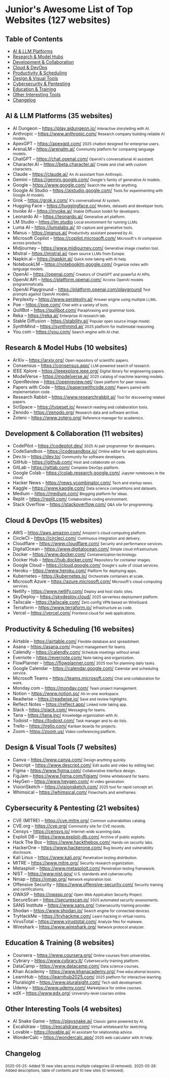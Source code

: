 # Junior's Awesome List of Top Websites (127 websites)

## Table of Contents
- [AI & LLM Platforms](#ai--llm-platforms)
- [Research & Model Hubs](#research--model-hubs)
- [Development & Collaboration](#development--collaboration)
- [Cloud & DevOps](#cloud--devops)
- [Productivity & Scheduling](#productivity--scheduling)
- [Design & Visual Tools](#design--visual-tools)
- [Cybersecurity & Pentesting](#cybersecurity--pentesting)
- [Education & Training](#education--training)
- [Other Interesting Tools](#other-interesting-tools)
- [Changelog](#changelog)

## AI & LLM Platforms (35 websites)
- AI Dungeon – https://play.aidungeon.io/
<small>Interactive storytelling with AI.</small>
- Anthropic – https://www.anthropic.com/
<small>Research company building reliable AI models.</small>
- ApexGPT – https://apexgpt.com/
<small>2025 chatbot designed for enterprise users.</small>
- ArenaLM – https://arenalm.ai/
<small>Community platform for comparing language models.</small>
- ChatGPT – https://chat.openai.com/
<small>OpenAI's conversational AI assistant.</small>
- Character.AI – https://beta.character.ai/
<small>Create and chat with custom characters.</small>
- Claude – https://claude.ai/
<small>An AI assistant from Anthropic.</small>
- Gemini – https://gemini.google.com/
<small>Google's family of generative AI models.</small>
- Google – https://www.google.com/
<small>Search the web for anything.</small>
- Google AI Studio – https://aistudio.google.com/
<small>Tools for experimenting with Google AI models.</small>
- Grok – https://grok.x.com/
<small>X's conversational AI system.</small>
- Hugging Face – https://huggingface.co/
<small>Models, datasets and developer tools.</small>
- Invoke AI – https://invoke.ai/
<small>Stable Diffusion toolkit for developers.</small>
- Leonardo AI – https://leonardo.ai/
<small>Generative art platform.</small>
- LM Studio – https://lm.studio
<small>Local environment for running LLMs.</small>
- Luma AI – https://lumalabs.ai/
<small>3D capture and generative tools.</small>
- Manus – https://manus.ai/
<small>Productivity assistant powered by AI.</small>
- Microsoft Copilot – https://copilot.microsoft.com/
<small>Microsoft's AI companion across products.</small>
- Midjourney – https://www.midjourney.com/
<small>Generative image creation tool.</small>
- Mistral – https://mistral.ai/
<small>Open source LLMs from Europe.</small>
- Napkin.ai – https://napkin.ai/
<small>Quick note taking with AI help.</small>
- NotebookLM – https://notebooklm.google.com/
<small>Organize notes with language models.</small>
- OpenAI – https://openai.com/
<small>Creators of ChatGPT and powerful AI APIs.</small>
- OpenAI API – https://platform.openai.com/
<small>Access OpenAI models programmatically.</small>
- OpenAI Playground – https://platform.openai.com/playground
<small>Test prompts against OpenAI models.</small>
- Perplexity – https://www.perplexity.ai/
<small>Answer engine using multiple LLMs.</small>
- Poe – https://poe.com/
<small>Chat with a variety of bots.</small>
- QuillBot – https://quillbot.com/
<small>Paraphrasing and grammar tools.</small>
- Reka – https://reka.ai/
<small>Enterprise AI research lab.</small>
- Stable Diffusion – https://stability.ai/
<small>Popular open source image model.</small>
- SynthMind – https://synthmind.ai/
<small>2025 platform for multimodal reasoning.</small>
- You.com – https://you.com/
<small>Search engine with AI chat.</small>

## Research & Model Hubs (10 websites)
- ArXiv – https://arxiv.org/
<small>Open repository of scientific papers.</small>
- Consensus – https://consensus.app/
<small>LLM-powered search of research.</small>
- IEEE Xplore – https://ieeexplore.ieee.org/
<small>Digital library for engineering papers.</small>
- ModelVerse – https://modelverse.ai/
<small>2025 catalog of machine learning models.</small>
- OpenReview – https://openreview.net/
<small>Open platform for peer review.</small>
- Papers with Code – https://paperswithcode.com/
<small>Papers paired with implementation code.</small>
- Research Rabbit – https://www.researchrabbit.ai/
<small>Tool for discovering related papers.</small>
- SciSpace – https://typeset.io/
<small>Research reading and collaboration tools.</small>
- Zenodo – https://zenodo.org/
<small>Research data and software archive.</small>
- Zotero – https://www.zotero.org/
<small>Reference manager for academics.</small>

## Development & Collaboration (11 websites)
- CodePilot – https://codepilot.dev/
<small>2025 AI pair programmer for developers.</small>
- CodeSandbox – https://codesandbox.io/
<small>Online editor for web applications.</small>
- Dev.to – https://dev.to/
<small>Community for software developers.</small>
- GitHub – https://github.com/
<small>Host and collaborate on code.</small>
- GitLab – https://gitlab.com/
<small>Complete DevOps platform.</small>
- Google Colab – https://colab.research.google.com/
<small>Jupyter notebooks in the cloud.</small>
- Hacker News – https://news.ycombinator.com/
<small>Tech and startup news.</small>
- Kaggle – https://www.kaggle.com/
<small>Data science competitions and datasets.</small>
- Medium – https://medium.com/
<small>Blogging platform for ideas.</small>
- Replit – https://replit.com/
<small>Collaborative coding environment.</small>
- Stack Overflow – https://stackoverflow.com/
<small>Q&A site for programming.</small>

## Cloud & DevOps (15 websites)
- AWS – https://aws.amazon.com/
<small>Amazon's cloud computing platform.</small>
- CircleCI – https://circleci.com/
<small>Continuous integration and delivery.</small>
- Cloudflare – https://www.cloudflare.com/
<small>Security and performance services.</small>
- DigitalOcean – https://www.digitalocean.com/
<small>Simple cloud infrastructure.</small>
- Docker – https://www.docker.com/
<small>Containerization technology.</small>
- Docker Hub – https://hub.docker.com/
<small>Repository for container images.</small>
- Google Cloud – https://cloud.google.com/
<small>Google's suite of cloud services.</small>
- Heroku – https://www.heroku.com/
<small>Platform for deploying apps.</small>
- Kubernetes – https://kubernetes.io/
<small>Orchestrate containers at scale.</small>
- Microsoft Azure – https://azure.microsoft.com/
<small>Microsoft's cloud computing services.</small>
- Netlify – https://www.netlify.com/
<small>Deploy and host static sites.</small>
- SkyDeploy – https://skydeploy.cloud/
<small>2025 serverless deployment platform.</small>
- Tailscale – https://tailscale.com/
<small>Zero config VPN based on WireGuard.</small>
- Terraform – https://www.terraform.io/
<small>Infrastructure as code.</small>
- Vercel – https://vercel.com/
<small>Frontend cloud for web applications.</small>

## Productivity & Scheduling (16 websites)
- Airtable – https://airtable.com/
<small>Flexible database and spreadsheet.</small>
- Asana – https://asana.com/
<small>Project management for teams.</small>
- Calendly – https://calendly.com/
<small>Schedule meetings without email.</small>
- Evernote – https://evernote.com/
<small>Note taking and organization.</small>
- FlowPlanner – https://flowplanner.com/
<small>2025 tool for planning daily tasks.</small>
- Google Calendar – https://calendar.google.com/
<small>Calendar and scheduling service.</small>
- Microsoft Teams – https://teams.microsoft.com/
<small>Chat and collaboration for work.</small>
- Monday.com – https://monday.com/
<small>Team project management.</small>
- Notion – https://www.notion.so/
<small>All-in-one workspace.</small>
- Readwise – https://readwise.io/
<small>Save and review highlights.</small>
- Reflect Notes – https://reflect.app/
<small>Linked note taking app.</small>
- Slack – https://slack.com/
<small>Messaging for teams.</small>
- Tana – https://tana.inc/
<small>Knowledge organization with AI.</small>
- Todoist – https://todoist.com/
<small>Task manager and to-do lists.</small>
- Trello – https://trello.com/
<small>Kanban boards for projects.</small>
- Zoom – https://zoom.us/
<small>Video conferencing platform.</small>

## Design & Visual Tools (7 websites)
- Canva – https://www.canva.com/
<small>Design anything quickly.</small>
- Descript – https://www.descript.com/
<small>Edit audio and video by editing text.</small>
- Figma – https://www.figma.com/
<small>Collaborative interface design.</small>
- FigJam – https://www.figma.com/figjam/
<small>Online whiteboard for teams.</small>
- HeyGen – https://www.heygen.com/
<small>AI video generation.</small>
- VisionSketch – https://visionsketch.com/
<small>2025 tool for rapid concept art.</small>
- Whimsical – https://whimsical.com/
<small>Flowcharts and wireframes.</small>

## Cybersecurity & Pentesting (21 websites)
- CVE (MITRE) – https://cve.mitre.org/
<small>Common vulnerabilities catalog.</small>
- CVE.org – https://cve.org/
<small>Community site for CVE records.</small>
- Censys – https://censys.io/
<small>Internet-wide scanning data.</small>
- Exploit DB – https://www.exploit-db.com/
<small>Archive of public exploits.</small>
- Hack The Box – https://www.hackthebox.com/
<small>Hands-on security labs.</small>
- HackerOne – https://www.hackerone.com/
<small>Bug bounty and vulnerability disclosure.</small>
- Kali Linux – https://www.kali.org/
<small>Penetration testing distribution.</small>
- MITRE – https://www.mitre.org/
<small>Security research organization.</small>
- Metasploit – https://www.metasploit.com/
<small>Penetration testing framework.</small>
- NIST – https://www.nist.gov/
<small>U.S. standards and cybersecurity.</small>
- Nmap – https://nmap.org/
<small>Network exploration tool.</small>
- Offensive Security – https://www.offensive-security.com/
<small>Security training and certifications.</small>
- OWASP – https://owasp.org/
<small>Open Web Application Security Project.</small>
- SecureScan – https://securescan.io/
<small>2025 automated security assessments.</small>
- SANS Institute – https://www.sans.org/
<small>Cybersecurity training provider.</small>
- Shodan – https://www.shodan.io/
<small>Search engine for connected devices.</small>
- TryHackMe – https://tryhackme.com/
<small>Learn hacking in virtual rooms.</small>
- VirusTotal – https://www.virustotal.com/
<small>Analyze files for malware.</small>
- Wireshark – https://www.wireshark.org/
<small>Network protocol analyzer.</small>

## Education & Training (8 websites)
- Coursera – https://www.coursera.org/
<small>Online courses from universities.</small>
- Cybrary – https://www.cybrary.it/
<small>Cybersecurity training platform.</small>
- DataCamp – https://www.datacamp.com/
<small>Data science courses.</small>
- Khan Academy – https://www.khanacademy.org/
<small>Free educational lessons.</small>
- LearnHub – https://learnhub2025.com/
<small>2025 platform for interactive learning.</small>
- Pluralsight – https://www.pluralsight.com/
<small>Tech skill development.</small>
- Udemy – https://www.udemy.com/
<small>Marketplace for online courses.</small>
- edX – https://www.edx.org/
<small>University-level courses online.</small>

## Other Interesting Tools (4 websites)
- AI Snake Game – https://playsnake.ai/
<small>Classic game powered by AI.</small>
- Excalidraw – https://excalidraw.com/
<small>Virtual whiteboard for sketching.</small>
- Lovable – https://lovable.ai/
<small>AI assistant for relationship advice.</small>
- WonderCalc – https://wondercalc.app/
<small>2025 web calculator with AI help.</small>

## Changelog
<small>2025-05-25: Added 15 new sites across multiple categories (0 removed).</small>
<small>2025-05-26: Added descriptions, table of contents and 10 new sites (0 removed).</small>
